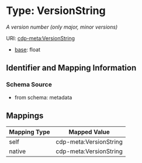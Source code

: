 # Type: VersionString




_A version number (only major, minor versions)_



URI: [cdp-meta:VersionString](metadataVersionString)

* [base](https://w3id.org/linkml/base): float










## Identifier and Mapping Information







### Schema Source


* from schema: metadata




## Mappings

| Mapping Type | Mapped Value |
| ---  | ---  |
| self | cdp-meta:VersionString |
| native | cdp-meta:VersionString |
